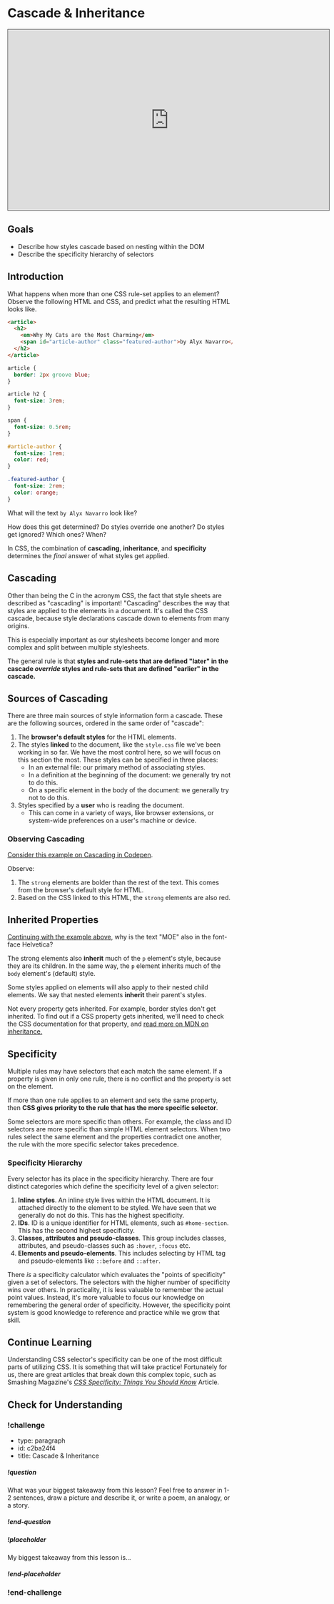 # Cascade & Inheritance

<iframe src="https://adaacademy.hosted.panopto.com/Panopto/Pages/Embed.aspx?pid=1ffa8c8f-6c15-45b4-b68d-ad2e003e2723&autoplay=false&offerviewer=true&showtitle=true&showbrand=false&start=0&interactivity=all" height="405" width="720" style="border: 1px solid #464646;" allowfullscreen allow="autoplay"></iframe>

## Goals

- Describe how styles cascade based on nesting within the DOM
- Describe the specificity hierarchy of selectors

## Introduction

What happens when more than one CSS rule-set applies to an element? Observe the following HTML and CSS, and predict what the resulting HTML looks like.

```html
<article>
  <h2>
    <em>Why My Cats are the Most Charming</em>
    <span id="article-author" class="featured-author">by Alyx Navarro</span>
  </h2>
</article>
```

```css
article {
  border: 2px groove blue;
}

article h2 {
  font-size: 3rem;
}

span {
  font-size: 0.5rem;
}

#article-author {
  font-size: 1rem;
  color: red;
}

.featured-author {
  font-size: 2rem;
  color: orange;
}
```

What will the text `by Alyx Navarro` look like?

How does this get determined? Do styles override one another? Do styles get ignored? Which ones? When?

In CSS, the combination of **cascading**, **inheritance**, and **specificity** determines the _final_ answer of what styles get applied.

## Cascading

Other than being the C in the acronym CSS, the fact that style sheets are described as "cascading" is important! "Cascading" describes the way that styles are applied to the elements in a document. It's called the CSS cascade, because style declarations cascade down to elements from many origins.

This is especially important as our stylesheets become longer and more complex and split between multiple stylesheets.

The general rule is that **styles and rule-sets that are defined "later" in the cascade _override_ styles and rule-sets that are defined "earlier" in the cascade.**

## Sources of Cascading

There are three main sources of style information form a cascade. These are the following sources, ordered in the same order of "cascade":

1. The **browser's default styles** for the HTML elements.
2. The styles **linked** to the document, like the `style.css` file we've been working in so far. We have the most control here, so we will focus on this section the most. These styles can be specified in three places:
   - In an external file: our primary method of associating styles.
   - In a definition at the beginning of the document: we generally try not to do this.
   - On a specific element in the body of the document: we generally try not to do this.
3. Styles specified by a **user** who is reading the document.
   - This can come in a variety of ways, like browser extensions, or system-wide preferences on a user's machine or device.

### Observing Cascading

[Consider this example on Cascading in Codepen](https://codepen.io/adadev/pen/mdbKNPy?editors=1100).

Observe:

1. The `strong` elements are bolder than the rest of the text. This comes from the browser's default style for HTML.
1. Based on the CSS linked to this HTML, the `strong` elements are also red.

## Inherited Properties

[Continuing with the example above,](https://codepen.io/adadev/pen/mdbKNPy?editors=1100) why is the text "MOE" also in the font-face Helvetica?

The strong elements also **inherit** much of the `p` element's style, because they are its children. In the same way, the `p` element inherits much of the `body` element's (default) style.

Some styles applied on elements will also apply to their nested child elements. We say that nested elements **inherit** their parent's styles.

Not every property gets inherited. For example, border styles don't get inherited. To find out if a CSS property gets inherited, we'll need to check the CSS documentation for that property, and [read more on MDN on inheritance.](https://developer.mozilla.org/en-US/docs/Web/CSS/inheritance)

## Specificity

Multiple rules may have selectors that each match the same element. If a property is given in only one rule, there is no conflict and the property is set on the element.

If more than one rule applies to an element and sets the same property, then **CSS gives priority to the rule that has the more specific selector**.

Some selectors are more specific than others. For example, the class and ID selectors are more specific than simple HTML element selectors. When two rules select the same element and the properties contradict one another, the rule with the more specific selector takes precedence.

### Specificity Hierarchy

Every selector has its place in the specificity hierarchy. There are four distinct categories which define the specificity level of a given selector:

1. **Inline styles**. An inline style lives within the HTML document. It is attached directly to the element to be styled. We have seen that we generally do not do this. This has the highest specificity.
1. **IDs**. ID is a unique identifier for HTML elements, such as `#home-section`. This has the second highest specificity.
1. **Classes, attributes and pseudo-classes**. This group includes classes, attributes, and pseudo-classes such as `:hover`, `:focus` etc.
1. **Elements and pseudo-elements**. This includes selecting by HTML tag and pseudo-elements like `::before` and `::after`.

There _is_ a specificity calculator which evaluates the "points of specificity" given a set of selectors. The selectors with the higher number of specificity wins over others. In practicality, it is less valuable to remember the actual point values. Instead, it's more valuable to focus our knowledge on remembering the general order of specificity. However, the specificity point system is good knowledge to reference and practice while we grow that skill.

## Continue Learning

Understanding CSS selector's specificity can be one of the most difficult parts of utilizing CSS. It is something that will take practice! Fortunately for us, there are great articles that break down this complex topic, such as Smashing Magazine's [_CSS Specificity: Things You Should Know_](https://www.smashingmagazine.com/2007/07/css-specificity-things-you-should-know/) Article.

## Check for Understanding

<!-- Question Takeaway -->
<!-- prettier-ignore-start -->
### !challenge
* type: paragraph
* id: c2ba24f4
* title: Cascade & Inheritance
##### !question

What was your biggest takeaway from this lesson? Feel free to answer in 1-2 sentences, draw a picture and describe it, or write a poem, an analogy, or a story.

##### !end-question
##### !placeholder

My biggest takeaway from this lesson is...

##### !end-placeholder
### !end-challenge
<!-- prettier-ignore-end -->
